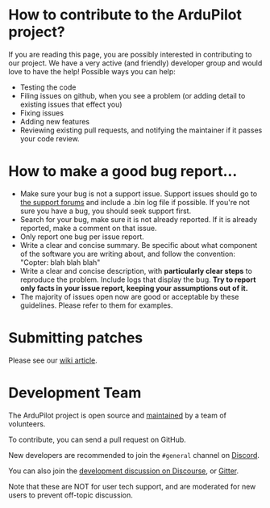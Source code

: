 # How to contribute to the ArduPilot project?

If you are reading this page, you are possibly interested in contributing to our project.  We have a very active (and friendly) developer group and would love to have the help!  Possible ways you can help:

* Testing the code
* Filing issues on github, when you see a problem (or adding detail to existing issues that effect you)
* Fixing issues
* Adding new features
* Reviewing existing pull requests, and notifying the maintainer if it passes your code review.

# How to make a good bug report...

* Make sure your bug is not a support issue. Support issues should go to [the support forums](http://discuss.ardupilot.org) and include a .bin log file if possible. If you're not sure you have a bug, you should seek support first.
* Search for your bug, make sure it is not already reported. If it is already reported, make a comment on that issue.
* Only report one bug per issue report.
* Write a clear and concise summary. Be specific about what component of the software you are writing about, and follow the convention: "Copter: blah blah blah"
* Write a clear and concise description, with **particularly clear steps** to reproduce the problem. Include logs that display the bug. **Try to report only facts in your issue report, keeping your assumptions out of it.**
* The majority of issues open now are good or acceptable by these guidelines. Please refer to them for examples.

# Submitting patches

Please see our [wiki article](https://ardupilot.org/dev/docs/submitting-patches-back-to-master.html).

# Development Team

The ArduPilot project is open source and [maintained](https://github.com/ArduPilot/ardupilot#maintainers) by a team of volunteers.

To contribute, you can send a pull request on GitHub.

New developers are recommended to join the `#general` channel on
[Discord](https://ardupilot.org/discord).

You can also join the
[development discussion on Discourse](https://discuss.ardupilot.org/c/development-team),
or [Gitter](https://gitter.im/ArduPilot/ardupilot).

Note that these are NOT for user tech support, and are moderated
for new users to prevent off-topic discussion.
